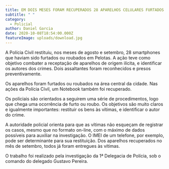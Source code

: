 ```yaml
---
title: EM DOIS MESES FORAM RECUPERADOS 28 APARELHOS CELULARES FURTADOS EM PELOTAS
subtitle: " "
category:
  - Policial
author: Daniel Garcia
date: 2020-10-08T18:54:00.000Z
featureImage: uploads/download.jpg
---
```



A Polícia Cívil restituiu, nos meses de agosto e setembro, 28 smartphones que haviam sido furtados ou roubados em Pelotas. A ação teve como objetivo combater a receptação de aparelhos de origem ilícita, e identificar os autores dos crimes. Dois assaltantes foram reconhecidos e presos preventivamente.

Os aparelhos foram furtados ou roubados na área central da cidade. Nas ações da Polícia Cívil, um Notebook também foi recuperado.

Os policiais são orientados a seguirem uma série de procedimentos, logo que chega uma ocorrência de furto ou roubo. Os objetivos são muito claros e igualmente importantes: restituir os bens às vítimas, e identificar o autor do crime.

A autoridade policial orienta para que as vítimas não esqueçam de registrar os casos, mesmo que no formato on-line, com o máximo de dados possíveis para auxiliar na investigação. O IMEI de um telefone, por exemplo, pode ser determinante para sua restituição. Dos aparelhos recuperados no mês de setembro, todos já foram entregues às vítimas.

O trabalho foi realizado pela investigação da 1ª Delegacia de Polícia, sob o comando do delegado Gustavo Pereira.